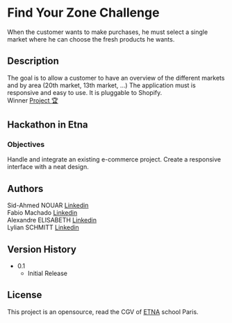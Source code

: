 # Find Your Zone Challenge

When the customer wants to make purchases, he must select a single market where he can choose the fresh products he wants.

## Description

The goal is to allow a customer to have an overview of the different markets and by area (20th market, 13th market, ...)
The application must is responsive and easy to use. It is pluggable to Shopify.  
Winner [Project :trophy:](https://www.linkedin.com/feed/update/urn:li:activity:6745738425137209344/)

## Hackathon in Etna

### Objectives

Handle and integrate an existing e-commerce project. Create a responsive interface with a neat design.

## Authors

Sid-Ahmed NOUAR  [Linkedin](https://www.linkedin.com/in/sid-ahmed-nouar-4347b5159/)  
Fabio Machado   [Linkedin](https://www.linkedin.com/in/fabio-aires-machado/)  
Alexandre ELISABETH   [Linkedin](https://www.linkedin.com/in/alexandre-elisabeth-750509199/)  
Lylian SCHMITT   [Linkedin](https://www.linkedin.com/in/lylian-schmitt-819286203/)  

## Version History

* 0.1
    * Initial Release

## License

This project is an opensource, read the CGV of [ETNA](https://etna.io/) school Paris.
